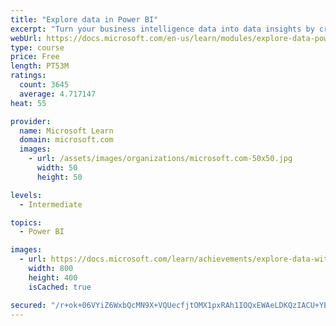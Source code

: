 ```yaml
---
title: "Explore data in Power BI"
excerpt: "Turn your business intelligence data into data insights by creating and configuring Power BI dashboards."
webUrl: https://docs.microsoft.com/en-us/learn/modules/explore-data-power-bi/
type: course
price: Free
length: PT53M
ratings:
  count: 3645
  average: 4.717147
heat: 55

provider:
  name: Microsoft Learn
  domain: microsoft.com
  images:
    - url: /assets/images/organizations/microsoft.com-50x50.jpg
      width: 50
      height: 50

levels:
  - Intermediate

topics:
  - Power BI

images:
  - url: https://docs.microsoft.com/learn/achievements/explore-data-with-power-bi-desktop-social.png
    width: 800
    height: 400
    isCached: true

secured: "/r+ok+06VYiZ6WxbQcMN9X+VQUecfjtOMX1pxRAh1IOQxEWAeLDKQzIACU+YE0an1DTdPHwszj+95ND6wrra0BBtrS6jRfSA1TDxjryXCpvC6J+WaLOqgvTJrJ0CM4r1ge3LAe8ChYsEZw5MJP72F3WGA1lFvzHRgZyn8iWXTLje3RVQXkLcHnUCy/XjD5mpE1sgDi9LBUYFx7hedefdvBQlsgDHfdvmZ8ak7vizesKMX579RqFz9TIFu02Wx4FhqNN6PRUPL9gxAfTPHw8zb3OZTdMSA7LuYcTGANzP4ZG6ZUBzydcu75t4LJDxWNg9XWK3rMgK4CJyUjIAZ1oYlVO2cA9sHqPmCJL+6VAWhrs8gWeWM2VCPfRMhuTXM363WAEb2dij4W40UjpWxJwIF2JFDfZgbXcWa7QusjiadC8=;GzG4mf2sdYwFUYxU0vlB0Q=="
---
```


